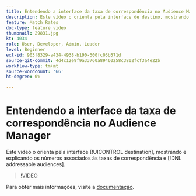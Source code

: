 ```yaml
---
title: Entendendo a interface da taxa de correspondência no Audience Manager
description: Este vídeo o orienta pela interface de destino, mostrando e explicando os números associados às taxas de correspondência e públicos endereçáveis.
feature: Match Rates
doc-type: feature video
thumbnail: 29831.jpg
kt: 4034
role: User, Developer, Admin, Leader
level: Beginner
exl-id: 903f8329-a434-4938-b190-600fc03b571d
source-git-commit: 4d4c12e9f9a33760a89460258c3802fcf3a4e22b
workflow-type: tm+mt
source-wordcount: '66'
ht-degree: 0%

---
```


# Entendendo a interface da taxa de correspondência no Audience Manager

Este vídeo o orienta pela interface [!UICONTROL destination], mostrando e explicando os números associados às taxas de correspondência e [!DNL addressable audiences].

>[!VIDEO](https://video.tv.adobe.com/v/29831/?quality=12)

Para obter mais informações, visite a [documentação](https://experienceleague.adobe.com/docs/audience-manager/user-guide/features/addressable-audiences.html).
